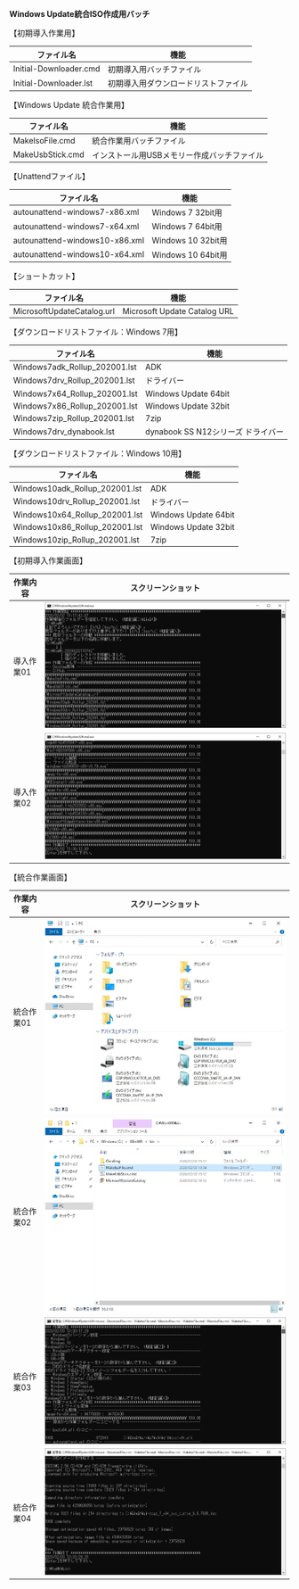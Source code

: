 **Windows Update統合ISO作成用バッチ**  
  
【初期導入作業用】  
  
| ファイル名                     | 機能                                        |
| ------------------------------ | ------------------------------------------- |
| Initial-Downloader.cmd         | 初期導入用バッチファイル                    |
| Initial-Downloader.lst         | 初期導入用ダウンロードリストファイル        |
  
【Windows Update 統合作業用】  
  
| ファイル名                     | 機能                                        |
| ------------------------------ | ------------------------------------------- |
| MakeIsoFile.cmd                | 統合作業用バッチファイル                    |
| MakeUsbStick.cmd               | インストール用USBメモリー作成バッチファイル |
  
【Unattendファイル】  
  
| ファイル名                     | 機能                                        |
| ------------------------------ | ------------------------------------------- |
| autounattend-windows7-x86.xml  | Windows  7 32bit用                          |
| autounattend-windows7-x64.xml  | Windows  7 64bit用                          |
| autounattend-windows10-x86.xml | Windows 10 32bit用                          |
| autounattend-windows10-x64.xml | Windows 10 64bit用                          |
  
【ショートカット】  
  
| ファイル名                     | 機能                                        |
| ------------------------------ | ------------------------------------------- |
| MicrosoftUpdateCatalog.url     | Microsoft Update Catalog URL                |
  
【ダウンロードリストファイル：Windows 7用】  
  
| ファイル名                     | 機能                                        |
| ------------------------------ | ------------------------------------------- |
| Windows7adk_Rollup_202001.lst  | ADK                                         |
| Windows7drv_Rollup_202001.lst  | ドライバー                                  |
| Windows7x64_Rollup_202001.lst  | Windows Update 64bit                        |
| Windows7x86_Rollup_202001.lst  | Windows Update 32bit                        |
| Windows7zip_Rollup_202001.lst  | 7zip                                        |
| Windows7drv_dynabook.lst       | dynabook SS N12シリーズ ドライバー          |
  
【ダウンロードリストファイル：Windows 10用】  
  
| ファイル名                     | 機能                                        |
| ------------------------------ | ------------------------------------------- |
| Windows10adk_Rollup_202001.lst | ADK                                         |
| Windows10drv_Rollup_202001.lst | ドライバー                                  |
| Windows10x64_Rollup_202001.lst | Windows Update 64bit                        |
| Windows10x86_Rollup_202001.lst | Windows Update 32bit                        |
| Windows10zip_Rollup_202001.lst | 7zip                                        |
  
【初期導入作業画面】  
  
| 作業内容                       | スクリーンショット                          |
| ------------------------------ | ------------------------------------------- |
| 導入作業01                     | ![導入作業01](https://github.com/office-itou/Windows/blob/master/New-Project/Make_ISO_files/picture/01.Initial-Downloader.01.jpg) |
| 導入作業02                     | ![導入作業02](https://github.com/office-itou/Windows/blob/master/New-Project/Make_ISO_files/picture/01.Initial-Downloader.02.jpg) |
  
【統合作業画面】  
  
| 作業内容                       | スクリーンショット                          |
| ------------------------------ | ------------------------------------------- |
| 統合作業01                     | ![統合作業01](https://github.com/office-itou/Windows/blob/master/New-Project/Make_ISO_files/picture/02.%E7%B5%B1%E5%90%88%E4%BD%9C%E6%A5%AD.01.jpg) |
| 統合作業02                     | ![統合作業02](https://github.com/office-itou/Windows/blob/master/New-Project/Make_ISO_files/picture/02.%E7%B5%B1%E5%90%88%E4%BD%9C%E6%A5%AD.02.jpg) |
| 統合作業03                     | ![統合作業03](https://github.com/office-itou/Windows/blob/master/New-Project/Make_ISO_files/picture/02.%E7%B5%B1%E5%90%88%E4%BD%9C%E6%A5%AD.03.jpg) |
| 統合作業04                     | ![統合作業04](https://github.com/office-itou/Windows/blob/master/New-Project/Make_ISO_files/picture/02.%E7%B5%B1%E5%90%88%E4%BD%9C%E6%A5%AD.04.jpg) |
